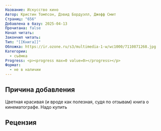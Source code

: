 ```yaml
---
Название: Искусство кино
Автор: Кристин Томпсон, Дэвид Бордуэлл, Джефф Смит
Страниц: "656"
Добавлена в базу: 2025-04-13
Прочитана: false
Начал читать: 
Закончил читать: 
Тип: "[[Книга]]"
Обложка: https://ir.ozone.ru/s3/multimedia-1-w/wc1000/7110871268.jpg
Категории:
  - съёмка
Progress: <p><progress max=0 value=0></progress></p>
Формат:
  - не в наличии
---
```

## Причина добавления

Цветная красивая (и вроде как полезная, судя по отзывам) книга о кинематографе. Надо купить

## Рецензия
